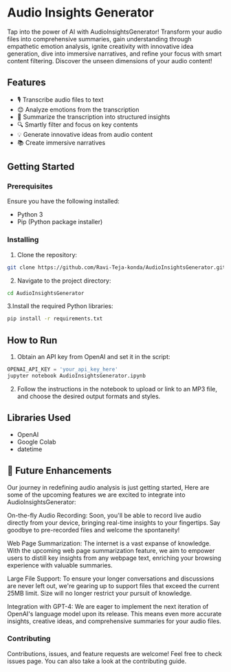 # Audio Insights Generator

Tap into the power of AI with AudioInsightsGenerator! Transform your audio files into comprehensive summaries, gain understanding through empathetic emotion analysis, ignite creativity with innovative idea generation, dive into immersive narratives, and refine your focus with smart content filtering. Discover the unseen dimensions of your audio content!


## Features

- 🎙️ Transcribe audio files to text
- 😊 Analyze emotions from the transcription
- 📝 Summarize the transcription into structured insights
- 🔍 Smartly filter and focus on key contents
- 💡 Generate innovative ideas from audio content
- 📚 Create immersive narratives


## Getting Started

### Prerequisites

Ensure you have the following installed:

- Python 3
- Pip (Python package installer)

### Installing

1. Clone the repository:
 ```bash
 git clone https://github.com/Ravi-Teja-konda/AudioInsightsGenerator.git
```
2. Navigate to the project directory:
```bash
cd AudioInsightsGenerator
```
3.Install the required Python libraries:
```bash
pip install -r requirements.txt
```


## How to Run

1. Obtain an API key from OpenAI and set it in the script:

```python
OPENAI_API_KEY = 'your_api_key_here'
jupyter notebook AudioInsightsGenerator.ipynb
```
2. Follow the instructions in the notebook to upload or link to an MP3 file, and choose the desired output formats and styles.

##  Libraries Used
- OpenAI
- Google Colab
- datetime



## :rocket: Future Enhancements
Our journey in redefining audio analysis is just getting started, Here are some of the upcoming features we are excited to integrate into AudioInsightsGenerator:

On-the-fly Audio Recording: Soon, you'll be able to record live audio directly from your device, bringing real-time insights to your fingertips. Say goodbye to pre-recorded files and welcome the spontaneity!

Web Page Summarization: The internet is a vast expanse of knowledge. With the upcoming web page summarization feature, we aim to empower users to distill key insights from any webpage text, enriching your browsing experience with valuable summaries.

Large File Support: To ensure your longer conversations and discussions are never left out, we're gearing up to support files that exceed the current 25MB limit. Size will no longer restrict your pursuit of knowledge.

Integration with GPT-4: We are eager to implement the next iteration of OpenAI's language model upon its release. This means even more accurate insights, creative ideas, and comprehensive summaries for your audio files.



### Contributing
Contributions, issues, and feature requests are welcome! Feel free to check issues page. You can also take a look at the contributing guide.





